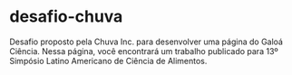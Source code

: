 # desafio-chuva
Desafio proposto pela Chuva Inc. para desenvolver uma página do Galoá Ciência. Nessa página, você encontrará um trabalho publicado para 13º Simpósio Latino Americano de Ciência de Alimentos.
